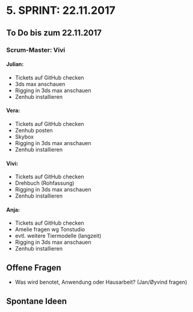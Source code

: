 # 5. SPRINT: 22.11.2017
## To Do bis zum 22.11.2017
### Scrum-Master: Vivi

#### Julian:
* Tickets auf GitHub checken
* 3ds max anschauen
* Rigging in 3ds max anschauen
* Zenhub installieren

#### Vera:
* Tickets auf GitHub checken
* Zenhub posten
* Skybox
* Rigging in 3ds max anschauen
* Zenhub installieren

#### Vivi:
* Tickets auf GitHub checken
* Drehbuch (Rohfassung)
* Rigging in 3ds max anschauen
* Zenhub installieren

#### Anja:
* Tickets auf GitHub checken
* Amelie fragen wg Tonstudio
* evtl. weitere Tiermodelle (langzeit)
* Rigging in 3ds max anschauen
* Zenhub installieren


## Offene Fragen
* Was wird benotet, Anwendung oder Hausarbeit? (Jan/Øyvind fragen)


## Spontane Ideen
